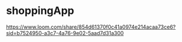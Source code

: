 ﻿# shoppingApp
 https://www.loom.com/share/854d61370f0c41a0974e214acaa73ce6?sid=b7524950-a3c7-4a76-9e02-5aad7d31a300
